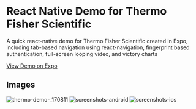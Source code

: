 # React Native Demo for Thermo Fisher Scientific
A quick react-native demo for Thermo Fisher Scientific created in Expo, including tab-based navigation using react-navigation, fingerprint based authentication, full-screen looping video, and victory charts

[View Demo on Expo](https://expo.io/@geirman/thermo-demo)

## Images
![thermo-demo-_170811](https://user-images.githubusercontent.com/1640318/29235098-c1ee54ba-7eb0-11e7-8b6e-d865a6b05e85.gif)
![screenshots-android](https://user-images.githubusercontent.com/1640318/29234946-9404b2a2-7eaf-11e7-9802-79f9188681db.jpg)
![screenshots-ios](https://user-images.githubusercontent.com/1640318/29234949-982d9fb0-7eaf-11e7-9932-87066ff8099b.jpg)
